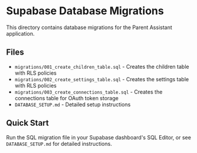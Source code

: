 # Supabase Database Migrations

This directory contains database migrations for the Parent Assistant application.

## Files

- `migrations/001_create_children_table.sql` - Creates the children table with RLS policies
- `migrations/002_create_settings_table.sql` - Creates the settings table with RLS policies
- `migrations/003_create_connections_table.sql` - Creates the connections table for OAuth token storage
- `DATABASE_SETUP.md` - Detailed setup instructions

## Quick Start

Run the SQL migration file in your Supabase dashboard's SQL Editor, or see `DATABASE_SETUP.md` for detailed instructions.
